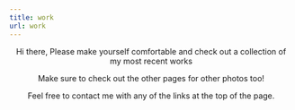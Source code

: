 ```yaml
---
title: work
url: work
---
```



<div align="center">
	<p>
		Hi there, Please make yourself comfortable and check out a collection of my most recent works	
	</p>
	<p>
		Make sure to check out the other pages for other photos too!
	</p>
	<p>
		Feel free to contact me with any of the links at the top of the page.
	</p>
</div>

